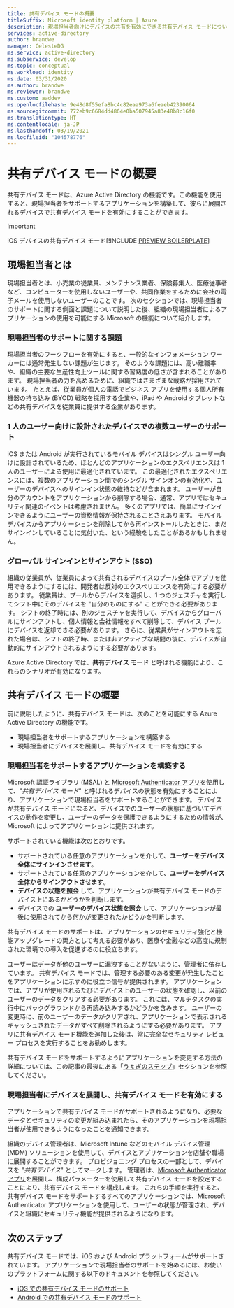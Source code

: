 ```yaml
---
title: 共有デバイス モードの概要
titleSuffix: Microsoft identity platform | Azure
description: 現場担当者向けにデバイスの共有を有効にできる共有デバイス モードについて説明します。
services: active-directory
author: brandwe
manager: CelesteDG
ms.service: active-directory
ms.subservice: develop
ms.topic: conceptual
ms.workload: identity
ms.date: 03/31/2020
ms.author: brandwe
ms.reviewer: brandwe
ms.custom: aaddev
ms.openlocfilehash: 9e48d8f55efa8bc4c82eaa973a6feaeb42390064
ms.sourcegitcommit: 772eb9c6684dd4864e0ba507945a83e48b8c16f0
ms.translationtype: HT
ms.contentlocale: ja-JP
ms.lasthandoff: 03/19/2021
ms.locfileid: "104578776"
---
```

# <a name="overview-of-shared-device-mode"></a>共有デバイス モードの概要

共有デバイス モードは、Azure Active Directory の機能です。この機能を使用すると、現場担当者をサポートするアプリケーションを構築して、彼らに展開されるデバイスで共有デバイス モードを有効にすることができます。

>[!IMPORTANT]
> iOS デバイスの共有デバイス モード[!INCLUDE [PREVIEW BOILERPLATE](../../../includes/active-directory-develop-preview.md)]

## <a name="what-are-frontline-workers"></a>現場担当者とは

現場担当者とは、小売業の従業員、メンテナンス業者、保険募集人、医療従事者など、コンピューターを使用しないユーザーや、共同作業をするために会社の電子メールを使用しないユーザーのことです。 次のセクションでは、現場担当者のサポートに関する側面と課題について説明した後、組織の現場担当者によるアプリケーションの使用を可能にする Microsoft の機能について紹介します。

### <a name="challenges-of-supporting-frontline-workers"></a>現場担当者のサポートに関する課題

現場担当者のワークフローを有効にすると、一般的なインフォメーション ワーカーには通常発生しない課題が生じます。 そのような課題には、高い離職率や、組織の主要な生産性向上ツールに関する習熟度の低さが含まれることがあります。 現場担当者の力を高めるために、組織ではさまざまな戦略が採用されています。 たとえば、従業員が個人の電話でビジネス アプリを使用する個人所有機器の持ち込み (BYOD) 戦略を採用する企業や、iPad や Android タブレットなどの共有デバイスを従業員に提供する企業があります。

### <a name="supporting-multiple-users-on-devices-designed-for-one-user"></a>1 人のユーザー向けに設計されたデバイスでの複数ユーザーのサポート

iOS または Android が実行されているモバイル デバイスはシングル ユーザー向けに設計されているため、ほとんどのアプリケーションのエクスペリエンスは 1 人のユーザーによる使用に最適化されています。 この最適化されたエクスペリエンスには、複数のアプリケーション間でのシングル サインオンの有効化や、ユーザーのデバイスへのサインイン状態の維持などが含まれます。 ユーザーが自分のアカウントをアプリケーションから削除する場合、通常、アプリではセキュリティ関連のイベントは考慮されません。 多くのアプリでは、簡単にサインインできるようにユーザーの資格情報が保持されることさえあります。 モバイル デバイスからアプリケーションを削除してから再インストールしたときに、まだサインインしていることに気付いた、という経験をしたことがあるかもしれません。

### <a name="global-sign-in-and-sign-out-sso"></a>グローバル サインインとサインアウト (SSO)

組織の従業員が、従業員によって共有されるデバイスのプール全体でアプリを使用できるようにするには、開発者は反対のエクスペリエンスを有効にする必要があります。 従業員は、プールからデバイスを選択し、1 つのジェスチャを実行してシフト中にそのデバイスを "自分のものにする" ことができる必要があります。 シフトの終了時には、別のジェスチャを実行して、デバイスからグローバルにサインアウトし、個人情報と会社情報をすべて削除して、デバイス プールにデバイスを返却できる必要があります。 さらに、従業員がサインアウトを忘れた場合は、シフトの終了時、または非アクティブな期間の後に、デバイスが自動的にサインアウトされるようにする必要があります。

Azure Active Directory では、**共有デバイス モード** と呼ばれる機能により、これらのシナリオが有効になります。

## <a name="introducing-shared-device-mode"></a>共有デバイス モードの概要

前に説明したように、共有デバイス モードは、次のことを可能にする Azure Active Directory の機能です。

* 現場担当者をサポートするアプリケーションを構築する
* 現場担当者にデバイスを展開し、共有デバイス モードを有効にする

### <a name="build-applications-that-support-frontline-workers"></a>現場担当者をサポートするアプリケーションを構築する

Microsoft 認証ライブラリ (MSAL) と [Microsoft Authenticator アプリ](../user-help/user-help-auth-app-overview.md)を使用して、"*共有デバイス モード*" と呼ばれるデバイスの状態を有効にすることにより、アプリケーションで現場担当者をサポートすることができます。 デバイスが共有デバイス モードになると、デバイスでのユーザーの状態に基づいてデバイスの動作を変更し、ユーザーのデータを保護できるようにするための情報が、Microsoft によってアプリケーションに提供されます。

サポートされている機能は次のとおりです。

* サポートされている任意のアプリケーションを介して、**ユーザーをデバイス全体にサインインさせます**。
* サポートされている任意のアプリケーションを介して、**ユーザーをデバイス全体からサインアウトさせます**。
* **デバイスの状態を照会** して、アプリケーションが共有デバイス モードのデバイス上にあるかどうかを判断します。
* デバイスでの **ユーザーのデバイス状態を照会** して、アプリケーションが最後に使用されてから何かが変更されたかどうかを判断します。

共有デバイス モードのサポートは、アプリケーションのセキュリティ強化と機能アップグレードの両方として考える必要があり、医療や金融などの高度に規制された環境での導入を促進するのに役立ちます。

ユーザーはデータが他のユーザーに漏洩することがないように、管理者に依存しています。 共有デバイス モードでは、管理する必要のある変更が発生したことをアプリケーションに示すのに役立つ信号が提供されます。 アプリケーションでは、アプリが使用されるたびにデバイス上のユーザーの状態を確認し、以前のユーザーのデータをクリアする必要があります。 これには、マルチタスクの実行中にバックグラウンドから再読み込みするかどうかを含みます。 ユーザーの変更時に、前のユーザーのデータがクリアされ、アプリケーションで表示されるキャッシュされたデータがすべて削除されるようにする必要があります。 アプリに共有デバイス モード機能を追加した後は、常に完全なセキュリティ レビュー プロセスを実行することをお勧めします。

共有デバイス モードをサポートするようにアプリケーションを変更する方法の詳細については、この記事の最後にある「[うｔぎのステップ](#next-steps)」セクションを参照してください。

### <a name="deploy-devices-to-frontline-workers-and-turn-on-shared-device-mode"></a>現場担当者にデバイスを展開し、共有デバイス モードを有効にする

アプリケーションで共有デバイス モードがサポートされるようになり、必要なデータとセキュリティの変更が組み込まれたら、そのアプリケーションを現場担当者が使用できるようになったことを通知できます。

組織のデバイス管理者は、Microsoft Intune などのモバイル デバイス管理 (MDM) ソリューションを使用して、デバイスとアプリケーションを店舗や職場に展開することができます。 プロビジョニング プロセスの一部として、デバイスを "*共有デバイス*" としてマークします。 管理者は、[Microsoft Authenticator アプリ](../user-help/user-help-auth-app-overview.md)を展開し、構成パラメーターを使用して共有デバイス モードを設定することにより、共有デバイス モードを構成します。 これらの手順を実行すると、共有デバイス モードをサポートするすべてのアプリケーションでは、Microsoft Authenticator アプリケーションを使用して、ユーザーの状態が管理され、デバイスと組織にセキュリティ機能が提供されるようになります。

## <a name="next-steps"></a>次のステップ

共有デバイス モードでは、iOS および Android プラットフォームがサポートされています。 アプリケーションで現場担当者のサポートを始めるには、お使いのプラットフォームに関する以下のドキュメントを参照してください。

* [iOS での共有デバイス モードのサポート](msal-ios-shared-devices.md)
* [Android での共有デバイス モードのサポート](msal-android-shared-devices.md)

